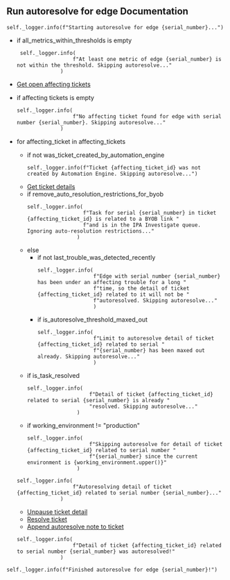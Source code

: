## Run autoresolve for edge Documentation

```
self._logger.info(f"Starting autoresolve for edge {serial_number}...")
```

* if all_metrics_within_thresholds is empty
  ```
   self._logger.info(
                    f"At least one metric of edge {serial_number} is not within the threshold. Skipping autoresolve..."
                )
  ```
* [Get open affecting tickets](../repositories/bruin_repository/get_open_affecting_tickets.md)

* if affecting tickets is empty
  ```
  self._logger.info(
                    f"No affecting ticket found for edge with serial number {serial_number}. Skipping autoresolve..."
                )
  ```
* for affecting_ticket in affecting_tickets
  * if not was_ticket_created_by_automation_engine
    ```                
    self._logger.info(f"Ticket {affecting_ticket_id} was not created by Automation Engine. Skipping autoresolve...")
    ```
  * [Get ticket details](../repositories/bruin_repository/get_ticket_details.md)
  * if remove_auto_resolution_restrictions_for_byob
    ```
    self._logger.info(
                      f"Task for serial {serial_number} in ticket {affecting_ticket_id} is related to a BYOB link "
                      f"and is in the IPA Investigate queue. Ignoring auto-resolution restrictions..."
                    )
    ```
  * else
    * if not last_trouble_was_detected_recently
      ```
      self._logger.info(
                        f"Edge with serial number {serial_number} has been under an affecting trouble for a long "
                        f"time, so the detail of ticket {affecting_ticket_id} related to it will not be "
                        f"autoresolved. Skipping autoresolve..."
                        )
      ```
    * if is_autoresolve_threshold_maxed_out
      ```
      self._logger.info(
                        f"Limit to autoresolve detail of ticket {affecting_ticket_id} related to serial "
                        f"{serial_number} has been maxed out already. Skipping autoresolve..."
                        )
      ```
  * if is_task_resolved
    ```
    self._logger.info(
                        f"Detail of ticket {affecting_ticket_id} related to serial {serial_number} is already "
                        "resolved. Skipping autoresolve..."
                    )
    ```
  * if working_environment != "production"
    ```
    self._logger.info(
                        f"Skipping autoresolve for detail of ticket {affecting_ticket_id} related to serial number "
                        f"{serial_number} since the current environment is {working_environment.upper()}"
                    )
    ```
  
  ```
  self._logger.info(
                    f"Autoresolving detail of ticket {affecting_ticket_id} related to serial number {serial_number}..."
                )
  ```
  * [Unpause ticket detail](../repositories/bruin_repository/unpause_ticket_detail.md)
  * [Resolve ticket](../repositories/bruin_repository/resolve_ticket.md)
  * [Append autoresolve note to ticket](../repositories/bruin_repository/append_autoresolve_note_to_ticket.md)
  ```
  self._logger.info(
                    f"Detail of ticket {affecting_ticket_id} related to serial number {serial_number} was autoresolved!"
                )
  ```
  
``` 
self._logger.info(f"Finished autoresolve for edge {serial_number}!")
```